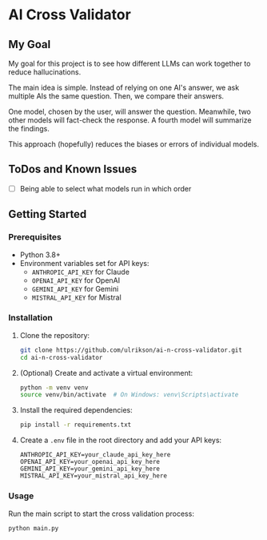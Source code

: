 # AI Cross Validator

## My Goal
My goal for this project is to see how different LLMs can work together to reduce hallucinations.

The main idea is simple. Instead of relying on one AI's answer, we ask multiple AIs the same question. Then, we compare their answers. 

One model, chosen by the user, will answer the question. Meanwhile, two other models will fact-check the response. A fourth model will summarize the findings. 

This approach (hopefully) reduces the biases or errors of individual models.

## ToDos and Known Issues

- [ ] Being able to select what models run in which order

## Getting Started

### Prerequisites

- Python 3.8+
- Environment variables set for API keys:
  - `ANTHROPIC_API_KEY` for Claude
  - `OPENAI_API_KEY` for OpenAI
  - `GEMINI_API_KEY` for Gemini
  - `MISTRAL_API_KEY` for Mistral

### Installation

1. Clone the repository:

   ```bash
   git clone https://github.com/ulrikson/ai-n-cross-validator.git
   cd ai-n-cross-validator
   ```

2. (Optional) Create and activate a virtual environment:

   ```bash
   python -m venv venv
   source venv/bin/activate  # On Windows: venv\Scripts\activate
   ```

3. Install the required dependencies:

   ```bash
   pip install -r requirements.txt
   ```

4. Create a `.env` file in the root directory and add your API keys:
   ```env
   ANTHROPIC_API_KEY=your_claude_api_key_here
   OPENAI_API_KEY=your_openai_api_key_here
   GEMINI_API_KEY=your_gemini_api_key_here
   MISTRAL_API_KEY=your_mistral_api_key_here
   ```

### Usage

Run the main script to start the cross validation process:

```bash
python main.py
```
